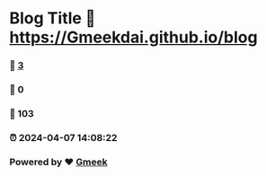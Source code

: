 # Blog Title :link: https://Gmeekdai.github.io/blog 
### :page_facing_up: [3](https://Gmeekdai.github.io/blog/tag.html) 
### :speech_balloon: 0 
### :hibiscus: 103 
### :alarm_clock: 2024-04-07 14:08:22 
### Powered by :heart: [Gmeek](https://github.com/Meekdai/Gmeek)

